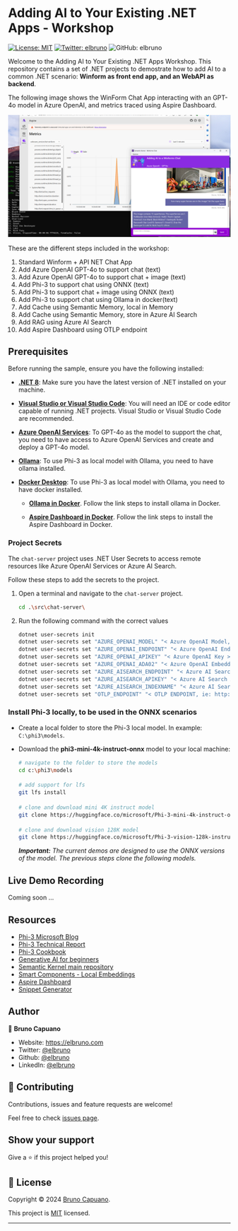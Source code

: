 # Adding AI to Your Existing .NET Apps - Workshop

[![License: MIT](https://img.shields.io/badge/License-MIT-yellow.svg)](/LICENSE)
[![Twitter: elbruno](https://img.shields.io/twitter/follow/elbruno.svg?style=social)](https://twitter.com/elbruno)
![GitHub: elbruno](https://img.shields.io/github/followers/elbruno?style=social)

Welcome to the Adding AI to Your Existing .NET Apps Workshop. This repository contains a set of .NET projects to demostrate how to add AI to a common .NET scenario: **Winform as front end app, and an WebAPI as backend**.

The following image shows the WinForm Chat App interacting with an GPT-4o model in Azure OpenAI, and metrics traced using Aspire Dashboard.

![](./img/06ChatSampleWithAspire.png)

These are the different steps included in the workshop:

1. Standard Winform + API NET Chat App
2. Add Azure OpenAI GPT-4o to support chat (text)
3. Add Azure OpenAI GPT-4o to support chat + image (text)
4. Add Phi-3 to support chat using ONNX (text)
5. Add Phi-3 to support chat + image using ONNX (text)
6. Add Phi-3 to support chat using Ollama in docker(text)
7. Add Cache using Semantic Memory, local in Memory
8. Add Cache using Semantic Memory, store in Azure AI Search
9. Add RAG using Azure AI Search
10. Add Aspire Dashboard using OTLP endpoint

## Prerequisites

Before running the sample, ensure you have the following installed:

- **[.NET 8](https://dotnet.microsoft.com/en-us/download)**: Make sure you have the latest version of .NET installed on your machine.

- **[Visual Studio or Visual Studio Code](https://visualstudio.microsoft.com/downloads/)**: You will need an IDE or code editor capable of running .NET projects. Visual Studio or Visual Studio Code are recommended.

- **[Azure OpenAI Services](https://learn.microsoft.com/azure/ai-services/openai/overview)**: To GPT-4o as the model to support the chat, you need to have access to Azure OpenAI Services and create and deploy a GPT-4o model.

- **[Ollama](https://ollama.com/download)**: To use Phi-3 as local model with Ollama, you need to have ollama installed.

- **[Docker Desktop](https://www.docker.com/products/docker-desktop/)**: To use Phi-3 as local model with Ollama, you need to have docker installed.

  - **[Ollama in Docker](https://ollama.com/blog/ollama-is-now-available-as-an-official-docker-image)**. Follow the link steps to install ollama in Docker.

  - **[Aspire Dashboard in Docker](https://www.aspiredashboard.com/)**. Follow the link steps to install the Aspire Dashboard in Docker.

### Project Secrets

The `chat-server` project uses .NET User Secrets to access remote resources like Azure OpenAI Services or Azure AI Search. 

Follow these steps to add the secrets to the project.

1. Open a terminal and navigate to the `chat-server` project. 

    ```bash
    cd .\src\chat-server\
    ```

1. Run the following command with the correct values

    ```bash
    dotnet user-secrets init
    dotnet user-secrets set "AZURE_OPENAI_MODEL" "< Azure OpenAI Model, ie: gpt-4o >"
    dotnet user-secrets set "AZURE_OPENAI_ENDPOINT" "< Azure OpenAI Endpoint >"
    dotnet user-secrets set "AZURE_OPENAI_APIKEY" "< Azure OpenAI Key >"
    dotnet user-secrets set "AZURE_OPENAI_ADA02" "< Azure OpenAI Embeddings model, ie: text-embedding-ada-002 >"
    dotnet user-secrets set "AZURE_AISEARCH_ENDPOINT" "< Azure AI Search Endpoint >"
    dotnet user-secrets set "AZURE_AISEARCH_APIKEY" "< Azure AI Search ApiKey >"
    dotnet user-secrets set "AZURE_AISEARCH_INDEXNAME" "< Azure AI Search IndexName for RAG >"
    dotnet user-secrets set "OTLP_ENDPOINT" "< OTLP ENDPOINT, ie: http://localhost:4317 >"
    ```

### Install Phi-3 locally, to be used in the ONNX scenarios

- Create a local folder to store the Phi-3 local model. In example: `C:\phi3\models`.

- Download the **phi3-mini-4k-instruct-onnx** model to your local machine:
    ```bash
    # navigate to the folder to store the models
    cd c:\phi3\models

    # add support for lfs
    git lfs install 

    # clone and download mini 4K instruct model
    git clone https://huggingface.co/microsoft/Phi-3-mini-4k-instruct-onnx

    # clone and download vision 128K model
    git clone https://huggingface.co/microsoft/Phi-3-vision-128k-instruct-onnx-cpu
    ```
    ***Important:** The current demos are designed to use the ONNX versions of the model. The previous steps clone the following models.*

## Live Demo Recording

Coming soon ...

## Resources

- [Phi-3 Microsoft Blog](https://aka.ms/phi3blog-april)
- [Phi-3 Technical Report](https://aka.ms/phi3-tech-report)
- [Phi-3 Cookbook](https://aka.ms/Phi-3CookBook)
- [Generative AI for beginners](https://github.com/microsoft/generative-ai-for-beginners)
- [Semantic Kernel main repository](https://github.com/microsoft/semantic-kernel)
- [Smart Components - Local Embeddings](https://github.com/dotnet-smartcomponents/smartcomponents/blob/main/docs/local-embeddings.md)
- [Aspire Dashboard](https://www.aspiredashboard.com/)
- [Snippet Generator](https://snippet-generator.app/?description=&tabtrigger=&snippet=&mode=vscode)

## Author

👤 **Bruno Capuano**

* Website: https://elbruno.com
* Twitter: [@elbruno](https://twitter.com/elbruno)
* Github: [@elbruno](https://github.com/elbruno)
* LinkedIn: [@elbruno](https://linkedin.com/in/elbruno)

## 🤝 Contributing

Contributions, issues and feature requests are welcome!

Feel free to check [issues page](./issues).

## Show your support

Give a ⭐️ if this project helped you!


## 📝 License

Copyright &copy; 2024 [Bruno Capuano](https://github.com/elbruno).

This project is [MIT](/LICENSE) licensed.

***
